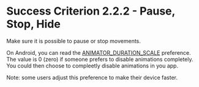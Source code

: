 # Success Criterion 2.2.2 - Pause, Stop, Hide

Make sure it is possible to pause or stop movements.

On Android, you can read the [ANIMATOR_DURATION_SCALE](https://developer.android.com/reference/android/provider/Settings.Global#ANIMATOR_DURATION_SCALE) preference. The value is 0 (zero) if someone prefers to disable animations completely. You could then choose to compleetly disable animations in you app.

Note: some users adjust this preference to make their device faster.
